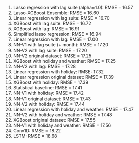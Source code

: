 1. Lasso regression with lag suite (alpha=1.0): RMSE = 16.57
2. Lasso-XGBoost Ensemble: RMSE = 16.60
3. Linear regression with lag suite: RMSE = 16.70
4. XGBoost with lag suite: RMSE = 16.72
5. XGBoost with lag: RMSE = 16.91
6. Simplified lasso regression: RMSE = 16.94
7. Linear regression with lag: RMSE = 17.00
8. NN-V1 with lag suite (+ month): RMSE = 17.20
9. NN-V2 with lag suite: RMSE = 17.20
10. NN-V2 original dataset: RMSE = 17.25
11. XGBoost with holiday and weather: RMSE = 17.25
12. NN-V2 with lag: RMSE = 17.28
13. Linear regression with holiday: RMSE: 17.32
14. Linear regression original dataset: RMSE = 17.39
15. XGBoost with holiday: RMSE = 17.39
16. Statistical baseline: RMSE = 17.41
17. NN-V1 with holiday: RMSE = 17.42
18. NN-V1 original dataset: RMSE = 17.43
19. NN-V2 with holiday: RMSE = 17.44
20. Linear regression with holiday and weather: RMSE = 17.47
21. NN-V2 with holiday and weather: RMSE = 17.48
22. XGBoost original dataset: RMSE = 17.55
23. NN-V1 with holiday and weather: RMSE = 17.56
24. Conv1D: RMSE = 18.22
25. LSTM: RMSE = 18.68